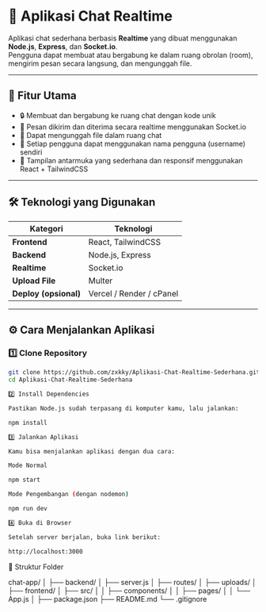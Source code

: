 # 💬 Aplikasi Chat Realtime

Aplikasi chat sederhana berbasis **Realtime** yang dibuat menggunakan **Node.js**, **Express**, dan **Socket.io**.  
Pengguna dapat membuat atau bergabung ke dalam ruang obrolan (room), mengirim pesan secara langsung, dan mengunggah file.

---

## 🚀 Fitur Utama

- 🔒 Membuat dan bergabung ke ruang chat dengan kode unik  
- 💬 Pesan dikirim dan diterima secara realtime menggunakan Socket.io  
- 📁 Dapat mengunggah file dalam ruang chat  
- 👤 Setiap pengguna dapat menggunakan nama pengguna (username) sendiri  
- 🧩 Tampilan antarmuka yang sederhana dan responsif menggunakan React + TailwindCSS  

---

## 🛠️ Teknologi yang Digunakan

| Kategori | Teknologi |
|-----------|------------|
| **Frontend** | React, TailwindCSS |
| **Backend** | Node.js, Express |
| **Realtime** | Socket.io |
| **Upload File** | Multer |
| **Deploy (opsional)** | Vercel / Render / cPanel |

---
## ⚙️ Cara Menjalankan Aplikasi

### 1️⃣ Clone Repository
```bash
git clone https://github.com/zxkky/Aplikasi-Chat-Realtime-Sederhana.git
cd Aplikasi-Chat-Realtime-Sederhana

2️⃣ Install Dependencies

Pastikan Node.js sudah terpasang di komputer kamu, lalu jalankan:

npm install

3️⃣ Jalankan Aplikasi

Kamu bisa menjalankan aplikasi dengan dua cara:

Mode Normal

npm start

Mode Pengembangan (dengan nodemon)

npm run dev

4️⃣ Buka di Browser

Setelah server berjalan, buka link berikut:

http://localhost:3000
```

📂 Struktur Folder

chat-app/
│
├── backend/
│   ├── server.js
│   ├── routes/
│   ├── uploads/
│
├── frontend/
│   ├── src/
│   │   ├── components/
│   │   ├── pages/
│   │   └── App.js
│
├── package.json
├── README.md
└── .gitignore
